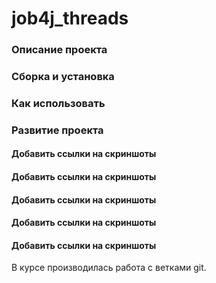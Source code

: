 # job4j_threads
### Описание проекта
### Сборка и установка
### Как использовать
### Развитие проекта
#### Добавить ссылки на скриншоты 
#### Добавить ссылки на скриншоты 
#### Добавить ссылки на скриншоты 
#### Добавить ссылки на скриншоты 
#### Добавить ссылки на скриншоты 

В курсе производилась работа с ветками git.